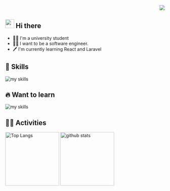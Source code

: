 <!-- 1. GitHub usernameを変更 -->
<div align="right">
  <img src="https://komarev.com/ghpvc/?username=username" />
</div>


<!-- 2. プロフィールや連絡先を変更 -->
## <img src="https://media.giphy.com/media/hvRJCLFzcasrR4ia7z/giphy.gif" width="28"> Hi there

- 🧑‍🎓 I'm a university student
- 🧑‍💻 I want to be a software engineer.
- 🖊️ I'm currently learning React and Laravel
 <!-- 📫 How to reach me: [Twitter - @username](https://twitter.com/username)
<br> -->


<!-- 3. 好きな技術スタックに変更 -->
<!-- ライトモート：theme=light, ダークモート：theme=dark -->
<!-- アイコンの選択肢一覧：https://arc.net/l/quote/zizyykfh -->
## 🌱 Skills
<img alt="my skills" src="https://skillicons.dev/icons?theme=dark&perline=7&i=html,css,js,ts,react,python,pytorch,php,laravel,docker" />

## 🔥 Want to learn
<img alt="my skills" src="https://skillicons.dev/icons?theme=dark&perline=7&i=next,fastapi,ruby,go,terraform,aws,gcp,kubernetes" />
<br>


<!-- 4. GitHub usernameを変更, 2箇所 -->
<!-- ライトモート：theme=light, ダークモート：theme=vue-dark  -->
## 🏃‍♀️ Activities
<div align="left"> 
  <img alt="Top Langs" height="170px" src="https://github-readme-stats.vercel.app/api?username=username&theme=vue-dark&layout=compact" />
  <img alt="github stats" height="170px" src="https://github-readme-stats.vercel.app/api/top-langs/?username=username&theme=vue-dark&layout=compact" />
</div>


<!--
This repository is a ✨ _special_ ✨ repository because its `README.md` (this file) appears on your GitHub profile.

Here are some ideas to get you started:

- 🔭 I’m currently working on ...
- 🌱 I’m currently learning ...
- 👯 I’m looking to collaborate on ...
- 🤔 I’m looking for help with ...
- 💬 Ask me about ...
- 📫 How to reach me: ...
- 😄 Pronouns: ...
- ⚡ Fun fact: ...
-->


